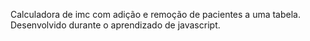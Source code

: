 Calculadora de imc com adição e remoção de pacientes a uma tabela. Desenvolvido durante o aprendizado de javascript.